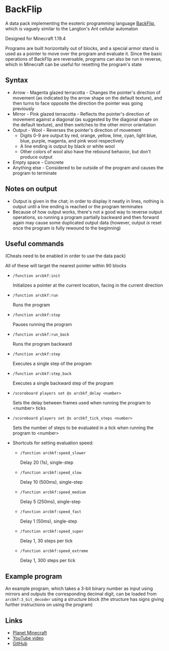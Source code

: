 # BackFlip

A data pack implementing the esoteric programming language [BackFlip](https://esolangs.org/wiki/BackFlip), which is vaguely similar to the Langton's Ant cellular automaton

Designed for Minecraft 1.19.4

Programs are built horizontally out of blocks, and a special armor stand is used as a pointer to move over the program and evaluate it. Since the basic operations of BackFlip are reversable, programs can also be run in reverse, which in Minecraft can be useful for resetting the program's state

## Syntax

- Arrow - Magenta glazed terracotta - Changes the pointer's direction of movement (as indicated by the arrow shape on the default texture), and then turns to face opposite the direction the pointer was going previously
- Mirror - Pink glazed terracotta - Reflects the pointer's direction of movement against a diagonal (as suggested by the diagonal shape on the default texture), and then switches to the other mirror orientation
- Output - Wool - Reverses the pointer's direction of movement
    - Digits 0-9 are output by red, orange, yellow, lime, cyan, light blue, blue, purple, magenta, and pink wool respectively
    - A line ending is output by black or white wool
    - Other colors of wool also have the rebound behavior, but don't produce output
- Empty space - Concrete
- Anything else - Considered to be outside of the program and causes the program to terminate

## Notes on output

- Output is given in the chat; in order to display it neatly in lines, nothing is output until a line ending is reached or the program terminates
- Because of how output works, there's not a good way to reverse output operations, so running a program partially backward and then forward again may cause some duplicated output data (however, output *is* reset once the program is fully rewound to the beginning)

## Useful commands

(Cheats need to be enabled in order to use the data pack)

All of these will target the nearest pointer within 90 blocks

- `/function arcbkf:init`
  
  Initializes a pointer at the current location, facing in the current direction

- `/function arcbkf:run`
  
  Runs the program

- `/function arcbkf:stop`
  
  Pauses running the program

- `/function arcbkf:run_back`
  
  Runs the program backward

- `/function arcbkf:step`
  
  Executes a single step of the program

- `/function arcbkf:step_back`
  
  Executes a single backward step of the program

- `/scoreboard players set @s arcbkf_delay <number>`
  
  Sets the delay between frames used when running the program to \<number\> ticks

- `/scoreboard players set @s arcbkf_tick_steps <number>`
  
  Sets the number of steps to be evaluated in a tick when running the program to \<number\>

- Shortcuts for setting evaluation speed:
  
  - `/function arcbkf:speed_slower`
    
    Delay 20 (1s), single-step
  
  - `/function arcbkf:speed_slow`
    
    Delay 10 (500ms), single-step
  
  - `/function arcbkf:speed_medium`
    
    Delay 5 (250ms), single-step
  
  - `/function arcbkf:speed_fast`
    
    Delay 1 (50ms), single-step
  
  - `/function arcbkf:speed_super`
    
    Delay 1, 30 steps per tick
  
  - `/function arcbkf:speed_extreme`
    
    Delay 1, 300 steps per tick

## Example program

An example program, which takes a 3-bit binary number as input using mirrors and outputs the corresponding decimal digit, can be loaded from `arcbkf:3_bit_decoder` using a structure block (the structure has signs giving further instructions on using the program)

## Links

- [Planet Minecraft](https://www.planetminecraft.com/data-pack/backflip-esolang/)
- [YouTube video](https://www.youtube.com/watch?v=r6x52NFpkK0)
- [GitHub](https://github.com/Arctenik/mc-data-packs/tree/main/interpreters/BackFlip)
